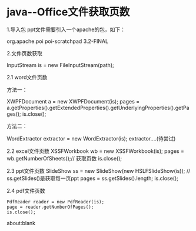 # java--Office文件获取页数
1.导入包
ppt文件需要引入一个apache的包，如下：

<dependency>
<groupId>org.apache.poi</groupId>
<artifactId>poi-scratchpad</artifactId>
<version>3.2-FINAL</version>
</dependency>

2.文件页数获取

InputStream is = new FileInputStream(path);

2.1 word文件页数

方法一：

XWPFDocument a = new XWPFDocument(is);
pages = a.getProperties().getExtendedProperties().getUnderlyingProperties().getPages();
is.close();

方法二：

WordExtractor extractor = new WordExtractor(is);
extractor....(待尝试)

2.2 excel文件页数
XSSFWorkbook wb = new XSSFWorkbook(is);
pages = wb.getNumberOfSheets();// 获取页数
is.close();

2.3 ppt文件页数
SlideShow ss = new SlideShow(new HSLFSlideShow(is));
// ss.getSlides()是获取每一页ppt
pages = ss.getSlides().length;
is.close();

2.4 pdf文件页数

```
PdfReader reader = new PdfReader(is);
page = reader.getNumberOfPages();
is.close();
```

about:blank